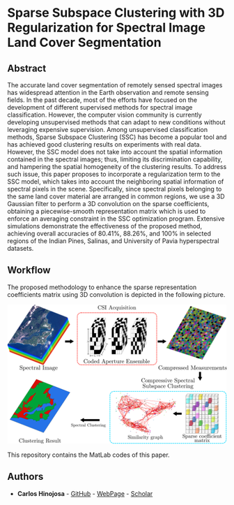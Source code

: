 # Sparse Subspace Clustering with 3D Regularization for Spectral Image Land Cover Segmentation


## Abstract
The accurate land cover segmentation of remotely sensed spectral images has widespread attention in the Earth observation and remote sensing fields. In the past decade, most of the efforts have focused on the development of different supervised methods for spectral image classification. However, the computer vision community is currently developing unsupervised methods that can adapt to new conditions without leveraging expensive supervision. Among unsupervised classification methods, Sparse Subspace Clustering (SSC) has become a popular tool and has achieved good clustering results on experiments with real data. However, the SSC model does not take into account the spatial information contained in the spectral images; thus, limiting its discrimination capability, and hampering the spatial homogeneity of the clustering results. To address such issue, this paper proposes to incorporate a regularization term to the SSC model, which takes into account the neighboring spatial information of spectral pixels in the scene. Specifically, since spectral pixels belonging to the same land cover material are arranged in common regions, we use a 3D Gaussian filter to perform a 3D convolution on the sparse coefficients, obtaining a piecewise-smooth representation matrix which is used to enforce an averaging constraint in the SSC optimization program. Extensive simulations demonstrate the effectiveness of the proposed method, achieving overall accuracies of 80.41%, 88.26%, and 100% in selected regions of the Indian Pines, Salinas, and University of Pavia hyperspectral datasets.

## Workflow
The proposed methodology to enhance the sparse representation coefficients matrix using 3D convolution is depicted in the following picture.

![Pavia Subset](Figs/intro.png)

This repository contains the MatLab codes of this paper.

## Authors

* **Carlos Hinojosa** - [GitHub](https://github.com/carlosh93) - [WebPage](https://carloshinojosa.me/) - [Scholar](https://scholar.google.com/citations?hl=es&user=KP02_jwAAAAJ)

